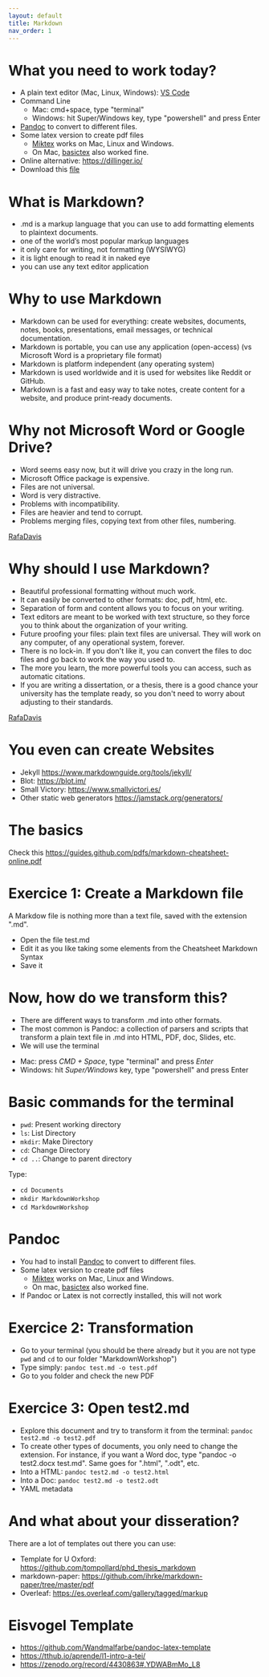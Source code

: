 ```yaml
---
layout: default
title: Markdown
nav_order: 1
---
```


# What you need to work today?

- A plain text editor (Mac, Linux, Windows): [VS Code](https://code.visualstudio.com/)
- Command Line
  * Mac: cmd+space, type "terminal"
  * Windows: hit Super/Windows key, type "powershell" and press Enter
- [Pandoc](https://pandoc.org/installing.html) to convert to different files.
- Some latex version to create pdf files
    - [Miktex](https://miktex.org/) works on Mac, Linux and Windows.
    - On Mac, [basictex](www.tug.org/mactex/morepackages.html) also worked fine.
- Online alternative: <https://dillinger.io/>
- Download this [file](http://susannalles.com/markdown.zip)

# What is Markdown?

- .md is a markup language that you can use to add formatting elements to plaintext documents.
- one of the world’s most popular markup languages
- it only care for writing, not formatting (WYSIWYG)
- it is light enough to read it in naked eye
- you can use any text editor application

# Why to use Markdown

- Markdown can be used for everything: create websites, documents, notes, books, presentations, email messages, or technical documentation.
- Markdown is portable, you can use any application (open-access) (vs Microsoft Word is a proprietary file format)
- Markdown is platform independent (any operating system)
- Markdown is used worldwide and it is used for websites like Reddit or GitHub.
- Markdown is a fast and easy way to take notes, create content for a website, and produce print-ready documents.

# Why not Microsoft Word or Google Drive?

- Word seems easy now, but it will drive you crazy in the long run.
- Microsoft Office package is expensive.
- Files are not universal.
- Word is very distractive.
- Problems with incompatibility.
- Files are heavier and tend to corrupt.
- Problems merging files, copying text from other files, numbering.

[RafaDavis](https://github.com/rafadavis/markdown-workshop/blob/master/README.md)

# Why should I use Markdown?

- Beautiful professional formatting without much work.
- It can easily be converted to other formats: doc, pdf, html, etc.
- Separation of form and content allows you to focus on your writing.
- Text editors are meant to be worked with text structure, so they force you to think about the organization of your writing.
- Future proofing your files: plain text files are universal. They will work on any computer, of any operational system, forever.
- There is no lock-in. If you don't like it, you can convert the files to doc files and go back to work the way you used to.
- The more you learn, the more powerful tools you can access, such as automatic citations.
- If you are writing a dissertation, or a thesis, there is a good chance your university has the template ready, so you don't need to worry about adjusting to their standards.

[RafaDavis](https://github.com/rafadavis/markdown-workshop/blob/master/README.md)

# You even can create Websites

- Jekyll https://www.markdownguide.org/tools/jekyll/
- Blot: https://blot.im/
- Small Victory:  https://www.smallvictori.es/
- Other static web generators https://jamstack.org/generators/

# The basics

Check this https://guides.github.com/pdfs/markdown-cheatsheet-online.pdf

# Exercice 1: Create a Markdown file

A Markdow file is nothing more than a text file, saved with the extension ".md".

- Open the file test.md
- Edit it as you like taking some elements from the Cheatsheet Markdown Syntax
- Save it


# Now, how do we transform this?

- There are different ways to transform .md into other formats.
- The most common is Pandoc: a collection of parsers and scripts that transform a plain text file in .md into HTML, PDF, doc, Slides, etc.
-  We will use the terminal
  * Mac: press *CMD + Space*, type "terminal" and press *Enter*
  * Windows: hit *Super/Windows* key, type "powershell" and press Enter

# Basic commands for the terminal

- `pwd`: Present working directory
- `ls`: List Directory
- `mkdir`: Make Directory
- `cd`: Change Directory
- `cd ..`: Change to parent directory

Type:

- `cd Documents`
- `mkdir MarkdownWorkshop`
- `cd MarkdownWorkshop`

# Pandoc

- You had to install [Pandoc](https://github.com/jgm/pandoc/releases/tag/2.3.1) to convert to different files.
- Some latex version to create pdf files
    - [Miktex](https://miktex.org/) works on Mac, Linux and Windows.
    - On mac, [basictex](www.tug.org/mactex/morepackages.html) also worked fine.
- If Pandoc or Latex is not correctly installed, this will not work

# Exercice 2: Transformation

- Go to your terminal (you should be there already but it you are not type `pwd` and `cd` to our folder "MarkdownWorkshop")
- Type simply: `pandoc test.md -o test.pdf`
- Go to you folder and check the new PDF

# Exercice 3: Open test2.md

- Explore this document and try to transform it from the terminal: `pandoc test2.md -o test2.pdf`
- To create other types of documents, you only need to change the extension. For instance, if you want a Word doc, type "pandoc -o test2.docx test.md". Same goes for ".html", ".odt", etc.
- Into a HTML: `pandoc test2.md -o test2.html`
- Into a Doc: `pandoc test2.md -o test2.odt`
- YAML metadata

# And what about your disseration?

There are a lot of templates out there you can use:

- Template for U Oxford: https://github.com/tompollard/phd_thesis_markdown
- markdown-paper: https://github.com/ihrke/markdown-paper/tree/master/pdf
- Overleaf: https://es.overleaf.com/gallery/tagged/markup

# Eisvogel Template

- https://github.com/Wandmalfarbe/pandoc-latex-template
- https://tthub.io/aprende/l1-intro-a-tei/
- https://zenodo.org/record/4430863#.YDWABmMo_L8
